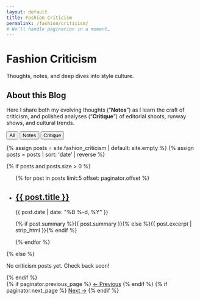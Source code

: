 ```yaml
---
layout: default
title: Fashion Criticism
permalink: /fashion/criticism/
# We’ll handle pagination in a moment…
---
```




<div class="crit-header">
  <h1>Fashion Criticism</h1>
  <p>Thoughts, notes, and deep dives into style culture.</p>
</div>

<section id="about-crit">
  <h2>About this Blog</h2>
  <p>
    Here I share both my evolving thoughts (“<strong>Notes</strong>”) as I learn the craft of criticism,
    and polished analyses (“<strong>Critique</strong>”) of editorial shoots, runway shows, and cultural trends.
  </p>
</section>

<section class="crit-filter">
  <button data-filter="all">All</button>
  <button data-filter="notes">Notes</button>
  <button data-filter="critique">Critique</button>
</section>

{% assign posts = site.fashion_criticism | default: site.empty %}
{% assign posts = posts | sort: 'date' | reverse %}

{% if posts and posts.size > 0 %}
<ul class="crit-posts">
  {% for post in posts limit:5 offset: paginator.offset %}
    <li data-tags="{{ post.tags | join:' ' }}">
      <h2><a href="{{ post.url }}">{{ post.title }}</a></h2>
      <p class="meta">{{ post.date | date: "%B %-d, %Y" }}</p>
      <p class="summary">
        {% if post.summary %}{{ post.summary }}{% else %}{{ post.excerpt | strip_html }}{% endif %}
      </p>
    </li>
  {% endfor %}
</ul>
{% else %}
<p>No criticism posts yet. Check back soon!</p>
{% endif %}
</ul>

<nav class="pagination">
  {% if paginator.previous_page %}
    <a href="{{ paginator.previous_page_path }}" class="prev">← Previous</a>
  {% endif %}
  {% if paginator.next_page %}
    <a href="{{ paginator.next_page_path }}" class="next">Next →</a>
  {% endif %}
</nav>

<script>
// Simple JS filter logic
document.querySelectorAll('.crit-filter button').forEach(btn=>{
  btn.onclick = ()=>{
    const filter = btn.getAttribute('data-filter');
    document.querySelectorAll('.crit-posts li').forEach(li=>{
      li.style.display = (filter==='all' || li.dataset.tags.includes(filter)) 
                        ? '' : 'none';
    });
  };
});
</script>
